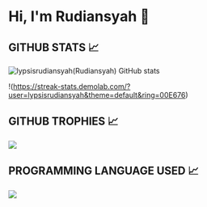<!-- - 👋 Hi, I’m @lypsisrudiansyah
- 👀 I’m interested in ...
- 🌱 I’m currently learning ...
- 💞️ I’m looking to collaborate on ...
- 📫 How to reach me ... -->

# Hi, I'm Rudiansyah 👋

## GITHUB STATS 📈
![lypsisrudiansyah(Rudiansyah) GitHub stats](https://github-readme-stats.vercel.app/api?username=lypsisrudiansyah&show_icons=true&theme=transparent&count_private=true&hide=contribs,prs&cache_seconds=7200&include_all_commits=true&ring_color=00E676)

!(https://streak-stats.demolab.com/?user=lypsisrudiansyah&theme=default&ring=00E676)

## GITHUB TROPHIES 📈
<p>
  <img src="https://github-profile-trophy.vercel.app/?username=lypsisrudiansyah&margin-w=25&margin-h=25&column=7" />    
</p>

## PROGRAMMING LANGUAGE USED 📈
<img src="https://github-readme-stats.vercel.app/api/top-langs/?username=lypsisrudiansyah&langs_count=10&layout=compact" /> 
<!-- [![Top Langs](https://github-readme-stats.vercel.app/api/top-langs/?username=lypsisrudiansyah&langs_count=10&layout=compact)](https://github.com/lypsisrudiansyah/github-readme-stats) -->

<!---
lypsisrudiansyah/lypsisrudiansyah is a ✨ special ✨ repository because its `README.md` (this file) appears on your GitHub profile.
You can click the Preview link to take a look at your changes.
--->
